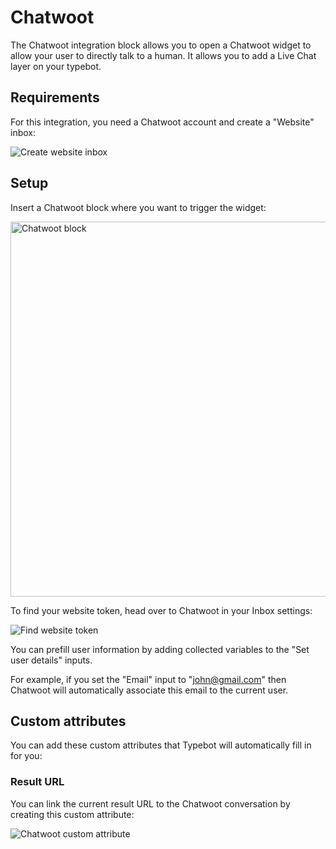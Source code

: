# Chatwoot

The Chatwoot integration block allows you to open a Chatwoot widget to allow your user to directly talk to a human. It allows you to add a Live Chat layer on your typebot.

## Requirements

For this integration, you need a Chatwoot account and create a "Website" inbox:

<img
    src="/img/blocks/integrations/chatwoot/website-inbox.png"
    alt="Create website inbox"
  />

## Setup

Insert a Chatwoot block where you want to trigger the widget:

<img
    src="/img/blocks/integrations/chatwoot/options.png"
    width="600"
    alt="Chatwoot block"
  />

To find your website token, head over to Chatwoot in your Inbox settings:

<img
    src="/img/blocks/integrations/chatwoot/website-token.png"
    alt="Find website token"
  />

You can prefill user information by adding collected variables to the "Set user details" inputs.

For example, if you set the "Email" input to "john@gmail.com" then Chatwoot will automatically associate this email to the current user.

## Custom attributes

You can add these custom attributes that Typebot will automatically fill in for you:

### Result URL

You can link the current result URL to the Chatwoot conversation by creating this custom attribute:

<img
    src="/img/blocks/integrations/chatwoot/custom-attribute.png"
    alt="Chatwoot custom attribute"
  />

